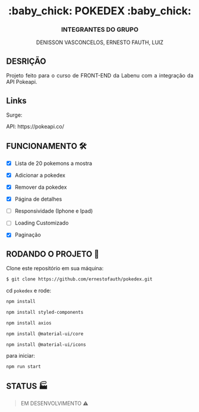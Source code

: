 <h1 align="center">:baby_chick: POKEDEX :baby_chick:</h1>


<h3 align="center"> INTEGRANTES DO GRUPO </h1>
<p align="center"> DENISSON VASCONCELOS, ERNESTO FAUTH, LUIZ </p>

## DESRIÇÃO
<p align="justify"> Projeto feito para o curso de FRONT-END da Labenu com a integração da API Pokeapi. </p>

## Links
<p>Surge:</p>
<p>API: https://pokeapi.co/</p>

## FUNCIONAMENTO 🛠

- [X] Lista de 20 pokemons a mostra
- [X] Adicionar a pokedex
- [X] Remover da pokedex
- [X] Página de detalhes
- [ ] Responsividade (Iphone e Ipad)
- [ ] Loading Customizado
- [X] Paginação


## RODANDO O PROJETO 🏁

Clone este repositório em sua máquina:

```bash
$ git clone https://github.com/ernestofauth/pokedex.git
```

cd `pokedex` e rode:

```bash
npm install
```


```bash
npm install styled-components
```


```bash
npm install axios
```

```bash
npm install @material-ui/core
```

```bash
npm install @material-ui/icons
```

para iniciar:

```bash
npm run start
```

## STATUS :factory:
> EM DESENVOLVIMENTO :warning:
